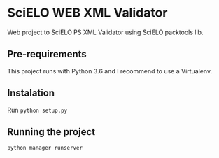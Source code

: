 # SciELO WEB XML Validator
Web project to SciELO PS XML Validator using SciELO packtools lib.

## Pre-requirements
This project runs with Python 3.6 and I recommend to use a Virtualenv.

## Instalation

Run `python setup.py`

## Running the project

```
python manager runserver
```
